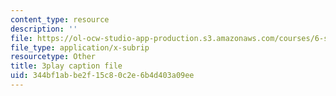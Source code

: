 ```yaml
---
content_type: resource
description: ''
file: https://ol-ocw-studio-app-production.s3.amazonaws.com/courses/6-s897-machine-learning-for-healthcare-spring-2019/344bf1abbe2f15c80c2e6b4d403a09ee_kZrb6ZIwJqg.srt
file_type: application/x-subrip
resourcetype: Other
title: 3play caption file
uid: 344bf1ab-be2f-15c8-0c2e-6b4d403a09ee
---
```


